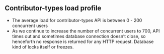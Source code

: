 Contributor-types load profile
---------------------------------
* The average load for contributor-types API is between 0 - 200 concurrent users
* As we continue to increase the number of concurrent users to 700, API times out and sometimes database connection doesn’t close, so henceforth no response is returned for any HTTP request. Database kind of locks itself or freezes.